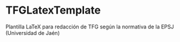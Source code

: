 # TFGLatexTemplate
Plantilla LaTeX para redacción de TFG según la normativa de la EPSJ (Universidad de Jaén)
